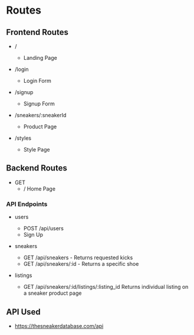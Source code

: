 # Routes

## Frontend Routes
* / 
  * Landing Page

* /login
  * Login Form

* /signup
  * Signup Form

* /sneakers/:sneakerId
  * Product Page

* /styles
  * Style Page

## Backend Routes
* GET
  * / Home Page

### API Endpoints
* users
  * POST /api/users 
  * Sign Up

* sneakers
  * GET /api/sneakers - Returns requested kicks
  * GET /api/sneakers/:id - Returns a specific shoe

* listings
  * GET /api/sneakers/:id/listings/:listing_id  Returns individual listing on a sneaker product page

## API Used

  * https://thesneakerdatabase.com/api 
